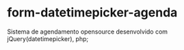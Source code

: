 # form-datetimepicker-agenda
Sistema de agendamento opensource desenvolvido com jQuery(datetimepicker), php; 
